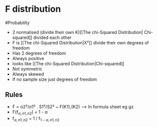 # F distribution
#Probability 
- 2 normalised (divide their own K)[[The chi-Squared Distribution| Chi-squared]] divided each other 
- F is [[The chi-Squared Distribution|X²]] divide their own degrees of freedom
- Has 2 degrees of freedom
- Always positive 
- looks like [[The chi-Squared Distribution|Chi-squared]]
- Not symmetric
- Always skewed
- If no sample size just degrees of freedom
## Rules
- F = σ2²/σ1² . S1²/S2² ~ F(K1),(K2) --> In formula sheet eg gz
- F(f$_{α,n1,n2}$) = 1 - α
- f$_{α,n1,n2}$ =  1 / f$_{1-α,n1,n2}$